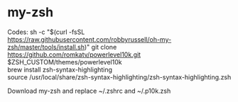 # my-zsh

Codes:
sh -c "$(curl -fsSL https://raw.githubusercontent.com/robbyrussell/oh-my-zsh/master/tools/install.sh)" 
git clone https://github.com/romkatv/powerlevel10k.git $ZSH_CUSTOM/themes/powerlevel10k  
brew install zsh-syntax-highlighting  
source /usr/local/share/zsh-syntax-highlighting/zsh-syntax-highlighting.zsh


Download my-zsh and replace ~/.zshrc and ~/.p10k.zsh
